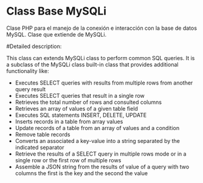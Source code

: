 # Class Base MySQLi
Clase PHP para el manejo de la conexión e interacción con la base de datos MySQL. Clase que extiende de MySQLi.

#Detailed description:

This class can extends MySQLi class to perform common SQL queries.
It is a subclass of the MySQLi class built-in class that provides additional functionality like:

* Executes SELECT queries with results from multiple rows from another query result
* Executes SELECT queries that result in a single row
* Retrieves the total number of rows and consulted columns
* Retrieves an array of values &#8203;&#8203;of a given table field
* Executes SQL statements INSERT, DELETE, UPDATE
* Inserts records in a table from array values
* Update records of a table from an array of values and a condition
* Remove table records
* Converts an associated a key-value into a string separated by the indicated separator
* Retrieve the results of a SELECT query in multiple rows mode or in a single row or the first row of multiple rows
* Assemble a JSON string from the results of value of a query with two columns the first is the key and the second the value

